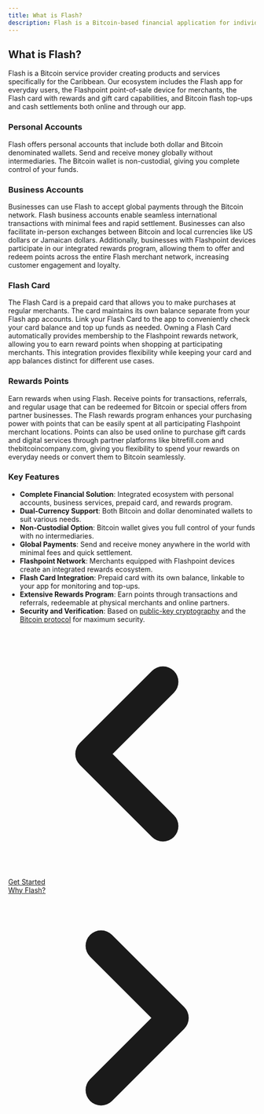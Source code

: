 ```yaml
---
title: What is Flash?
description: Flash is a Bitcoin-based financial application for individuals and businesses in the Caribbean and globally.
---
```


## What is Flash?

Flash is a Bitcoin service provider creating products and services specifically for the Caribbean. Our ecosystem includes the Flash app for everyday users, the Flashpoint point-of-sale device for merchants, the Flash card with rewards and gift card capabilities, and Bitcoin flash top-ups and cash settlements both online and through our app.

### Personal Accounts

Flash offers personal accounts that include both dollar and Bitcoin denominated wallets. Send and receive money globally without intermediaries. The Bitcoin wallet is non-custodial, giving you complete control of your funds.

### Business Accounts

Businesses can use Flash to accept global payments through the Bitcoin network. Flash business accounts enable seamless international transactions with minimal fees and rapid settlement. Businesses can also facilitate in-person exchanges between Bitcoin and local currencies like US dollars or Jamaican dollars. Additionally, businesses with Flashpoint devices participate in our integrated rewards program, allowing them to offer and redeem points across the entire Flash merchant network, increasing customer engagement and loyalty.

### Flash Card

The Flash Card is a prepaid card that allows you to make purchases at regular merchants. The card maintains its own balance separate from your Flash app accounts. Link your Flash Card to the app to conveniently check your card balance and top up funds as needed. Owning a Flash Card automatically provides membership to the Flashpoint rewards network, allowing you to earn reward points when shopping at participating merchants. This integration provides flexibility while keeping your card and app balances distinct for different use cases.

### Rewards Points

Earn rewards when using Flash. Receive points for transactions, referrals, and regular usage that can be redeemed for Bitcoin or special offers from partner businesses. The Flash rewards program enhances your purchasing power with points that can be easily spent at all participating Flashpoint merchant locations. Points can also be used online to purchase gift cards and digital services through partner platforms like bitrefill.com and thebitcoincompany.com, giving you flexibility to spend your rewards on everyday needs or convert them to Bitcoin seamlessly.

### Key Features

- **Complete Financial Solution**: Integrated ecosystem with personal accounts, business services, prepaid card, and rewards program.
- **Dual-Currency Support**: Both Bitcoin and dollar denominated wallets to suit various needs.
- **Non-Custodial Option**: Bitcoin wallet gives you full control of your funds with no intermediaries.
- **Global Payments**: Send and receive money anywhere in the world with minimal fees and quick settlement.
- **Flashpoint Network**: Merchants equipped with Flashpoint devices create an integrated rewards ecosystem.
- **Flash Card Integration**: Prepaid card with its own balance, linkable to your app for monitoring and top-ups.
- **Extensive Rewards Program**: Earn points through transactions and referrals, redeemable at physical merchants and online partners.
- **Security and Verification**: Based on [public-key cryptography](https://en.wikipedia.org/wiki/Public-key_cryptography) and the [Bitcoin protocol](https://en.wikipedia.org/wiki/Bitcoin_protocol) for maximum security.

<!-- Navigation links -->
<div class="flex justify-between items-center mt-8 pt-4 border-t border-zinc-200 dark:border-zinc-700">
  <div class="w-1/3 text-left">
    <a href="get-started" class="inline-flex items-center bg-purple-600 hover:bg-purple-700 text-white rounded-md transition-colors px-4 py-2 text-sm font-medium shadow-sm hover:shadow-md">
      <svg xmlns="http://www.w3.org/2000/svg" class="h-6 w-6 mr-2" fill="none" viewBox="0 0 24 24" stroke="currentColor">
        <path stroke-linecap="round" stroke-linejoin="round" stroke-width="3" d="M15 19l-7-7 7-7" />
      </svg>
      Get Started
    </a>
  </div>
  <div class="w-1/3 text-center">
    <!-- Optional center content -->
  </div>
  <div class="w-1/3 text-right">
    <a href="why-flash" class="inline-flex items-center bg-purple-600 hover:bg-purple-700 text-white rounded-md transition-colors px-4 py-2 text-sm font-medium shadow-sm hover:shadow-md">
      Why Flash?
      <svg xmlns="http://www.w3.org/2000/svg" class="h-6 w-6 ml-2" fill="none" viewBox="0 0 24 24" stroke="currentColor">
        <path stroke-linecap="round" stroke-linejoin="round" stroke-width="3" d="M9 5l7 7-7 7" />
      </svg>
    </a>
  </div>
</div>
